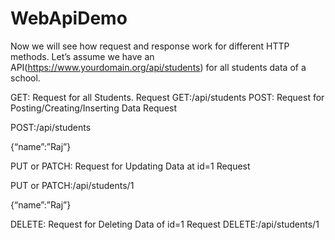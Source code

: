# WebApiDemo
Now we will see how request and response work for different HTTP methods. Let’s assume we have an API(https://www.yourdomain.org/api/students) for all students data of a school.

GET: Request for all Students.
Request
GET:/api/students
POST: Request for Posting/Creating/Inserting Data
Request

POST:/api/students

{“name”:”Raj”}

PUT or PATCH: Request for Updating Data at id=1
Request

PUT or PATCH:/api/students/1

{“name”:”Raj”}

DELETE: Request for Deleting Data of id=1
Request
DELETE:/api/students/1
